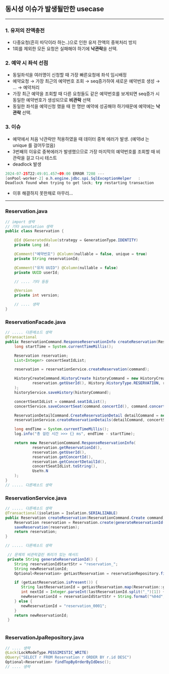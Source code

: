 ## 동시성 이슈가 발생될만한 usecase

---

### 1. 유저의 잔액충전

- 다중요청(흔히 따닥이라 하는..)으로 인한 유저 잔액의 중복처리 방지
- 1회를 제외한 모든 요청은 실패해야 하기에 **낙관락**을 선택.

### 2. 예약 시 좌석 선점

- 동일좌석을 여러명이 신청할 때 가장 빠른요청에 좌석 임시배정
- 예약요청 → 가장 최근의 예약번호 조회 → seq증가하여 새로운 예약번호 생성 → ... → 예약처리
- 가장 최근 예약을 조회할 때 다른 요청들도 같은 예약번호를 보게되면 seq증가 시 동일한 예약번호가 생성되므로 **비관락** 선택
- 동일한 좌석을 예약신청 했을 때 한 명만 예약에 성공해야 하기때문에 예약에는 **낙관락** 선택.


### 3. 이슈

- 예약에서 처음 낙관락만 적용하였을 때 데이터 중복 에러가 발생. (예약id 는 unique 를 걸어두었음)
- 3번째의 이유로 중복에러가 발생했으므로 가장 마지막의 예약번호를 조회할 때 비관락을 걸고 다시 테스트
- deadlock 발생
``` java
2024-07-25T22:49:01.457+09:00 ERROR 7208 ---
[onPool-worker-2] o.h.engine.jdbc.spi.SqlExceptionHelper   :
Deadlock found when trying to get lock; try restarting transaction
```
- 이후 해결하지 못한채로 마무리...

---

### Reservation.java
```java
// import 생략
// 기타 annotation 생략
public class Reservation {

    @Id @GeneratedValue(strategy = GenerationType.IDENTITY)
    private Long id;

    @Comment("예약번호") @Column(nullable = false, unique = true)
    private String reservationId;

    @Comment("유저 UUID") @Column(nullable = false)
    private UUID userId;

    // .... 기타 등등

    @Version
    private int version;

    // .... 생략
}

```

### ReservationFacade.java
```java
// ..... 다른메소드 생략
@Transactional
public ReservationCommand.ResponseReservationInfo createReservation(ReservationCommand.Create command) {
    long startTime = System.currentTimeMillis();

    Reservation reservation;
    List<Integer> concertSeatIdList;

    reservation = reservationService.createReservation(command);

    HistoryCreateCommand.HistoryCreate historyCommand = new HistoryCreateCommand.HistoryCreate(
            reservation.getUserId(), History.HistoryType.RESERVATION, reservation.getReservationTime(), History.HistoryStatus.SUCCESS, null
    );
    historyService.saveHistory(historyCommand);

    concertSeatIdList = command.seatIdList();
    concertService.saveConcertSeat(command.concertId(), command.concertDetailId(), concertSeatIdList);

    ReservationDetailCommand.CreateReservationDetail detailCommand = new ReservationDetailCommand.CreateReservationDetail(reservation.getReservationId(), concertSeatIdList);
    reservationService.createReservationDetails(detailCommand, concertSeatIdList);

    long endTime = System.currentTimeMillis();
    log.info("총 걸린 시간 >>> {} ms", endTime - startTime);

    return new ReservationCommand.ResponseReservationInfo(
            reservation.getReservationId(),
            reservation.getUserId(),
            reservation.getConcertId(),
            reservation.getConcertDetailId(),
            concertSeatIdList.toString(),
            UseYn.N
    );
}
// ..... 다른메소드 생략
```

 ### ReservationService.java
```java
// ..... 다른메소드 생략
@Transactional(isolation = Isolation.SERIALIZABLE)
public Reservation createReservation(ReservationCommand.Create command) {
    Reservation reservation = Reservation.create(generateReservationId(), command.userId(), command.concertId(), command.concertDetailId(), 5);
    saveReservation(reservation);
    return reservation;
}

// ..... 다른메소드 생략

 // 문제의 비관락걸린 쿼리가 있는 메서드
 private String generateReservationId() {
    String reservationIdStartStr = "reservation_";
    String newReservationId;
    Optional<Reservation> getLastReservation = reservationRepository.findTopByOrderByIdDesc();

    if (getLastReservation.isPresent()) {
       String lastReservationId = getLastReservation.map(Reservation::getReservationId).get();
       int nextId = Integer.parseInt(lastReservationId.split("_")[1]) + 1;
       newReservationId = reservationIdStartStr + String.format("%04d", nextId);
    } else {
       newReservationId = "reservation_0001";
    }
    return newReservationId;
 }
 
```

### ReservationJpaRepository.java
```java
// .... 생략
@Lock(LockModeType.PESSIMISTIC_WRITE)
@Query("SELECT r FROM Reservation r ORDER BY r.id DESC")
Optional<Reservation> findTopByOrderByIdDesc();
// .... 생략
```



